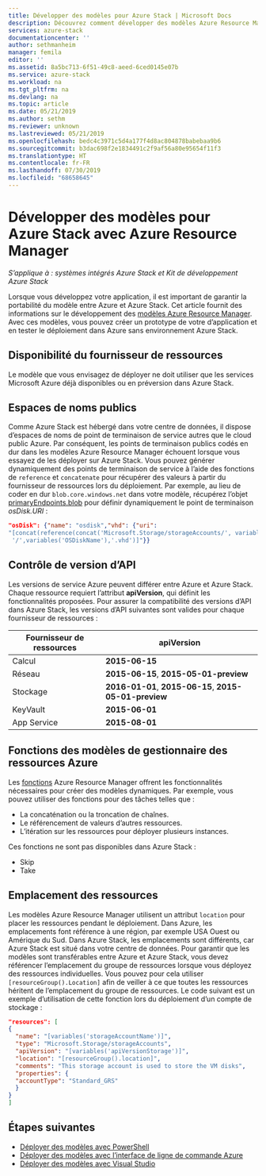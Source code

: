 ```yaml
---
title: Développer des modèles pour Azure Stack | Microsoft Docs
description: Découvrez comment développer des modèles Azure Resource Manager pour la portabilité des applications entre Azure et Azure Stack.
services: azure-stack
documentationcenter: ''
author: sethmanheim
manager: femila
editor: ''
ms.assetid: 8a5bc713-6f51-49c8-aeed-6ced0145e07b
ms.service: azure-stack
ms.workload: na
ms.tgt_pltfrm: na
ms.devlang: na
ms.topic: article
ms.date: 05/21/2019
ms.author: sethm
ms.reviewer: unknown
ms.lastreviewed: 05/21/2019
ms.openlocfilehash: bedc4c3971c5d4a177f4d8ac804878babebaa9b6
ms.sourcegitcommit: b3dac698f2e1834491c2f9af56a80e95654f11f3
ms.translationtype: HT
ms.contentlocale: fr-FR
ms.lasthandoff: 07/30/2019
ms.locfileid: "68658645"
---
```

# <a name="develop-templates-for-azure-stack-with-azure-resource-manager"></a>Développer des modèles pour Azure Stack avec Azure Resource Manager

*S’applique à : systèmes intégrés Azure Stack et Kit de développement Azure Stack*

Lorsque vous développez votre application, il est important de garantir la portabilité du modèle entre Azure et Azure Stack. Cet article fournit des informations sur le développement des [modèles Azure Resource Manager](https://download.microsoft.com/download/E/A/4/EA4017B5-F2ED-449A-897E-BD92E42479CE/Getting_Started_With_Azure_Resource_Manager_white_paper_EN_US.pdf). Avec ces modèles, vous pouvez créer un prototype de votre d’application et en tester le déploiement dans Azure sans environnement Azure Stack.

## <a name="resource-provider-availability"></a>Disponibilité du fournisseur de ressources

Le modèle que vous envisagez de déployer ne doit utiliser que les services Microsoft Azure déjà disponibles ou en préversion dans Azure Stack.

## <a name="public-namespaces"></a>Espaces de noms publics

Comme Azure Stack est hébergé dans votre centre de données, il dispose d’espaces de noms de point de terminaison de service autres que le cloud public Azure. Par conséquent, les points de terminaison publics codés en dur dans les modèles Azure Resource Manager échouent lorsque vous essayez de les déployer sur Azure Stack. Vous pouvez générer dynamiquement des points de terminaison de service à l’aide des fonctions de `reference` et `concatenate` pour récupérer des valeurs à partir du fournisseur de ressources lors du déploiement. Par exemple, au lieu de coder en dur `blob.core.windows.net` dans votre modèle, récupérez l’objet [primaryEndpoints.blob](https://github.com/Azure/AzureStack-QuickStart-Templates/blob/master/101-vm-windows-create/azuredeploy.json#L175) pour définir dynamiquement le point de terminaison *osDisk.URI* :

```json
"osDisk": {"name": "osdisk","vhd": {"uri":
"[concat(reference(concat('Microsoft.Storage/storageAccounts/', variables('storageAccountName')), '2015-06-15').primaryEndpoints.blob, variables('vmStorageAccountContainerName'),
 '/',variables('OSDiskName'),'.vhd')]"}}
```

## <a name="api-versioning"></a>Contrôle de version d’API

Les versions de service Azure peuvent différer entre Azure et Azure Stack. Chaque ressource requiert l’attribut **apiVersion**, qui définit les fonctionnalités proposées. Pour assurer la compatibilité des versions d’API dans Azure Stack, les versions d’API suivantes sont valides pour chaque fournisseur de ressources :

| Fournisseur de ressources | apiVersion |
| --- | --- |
| Calcul |**2015-06-15** |
| Réseau |**2015-06-15**, **2015-05-01-preview** |
| Stockage |**2016-01-01**, **2015-06-15**, **2015-05-01-preview** |
| KeyVault | **2015-06-01** |
| App Service |**2015-08-01** |

## <a name="template-functions"></a>Fonctions des modèles de gestionnaire des ressources Azure

Les [fonctions](/azure/azure-resource-manager/resource-group-template-functions) Azure Resource Manager offrent les fonctionnalités nécessaires pour créer des modèles dynamiques. Par exemple, vous pouvez utiliser des fonctions pour des tâches telles que :

* La concaténation ou la troncation de chaînes.
* Le référencement de valeurs d’autres ressources.
* L’itération sur les ressources pour déployer plusieurs instances.

Ces fonctions ne sont pas disponibles dans Azure Stack :

* Skip
* Take

## <a name="resource-location"></a>Emplacement des ressources

Les modèles Azure Resource Manager utilisent un attribut `location` pour placer les ressources pendant le déploiement. Dans Azure, les emplacements font référence à une région, par exemple USA Ouest ou Amérique du Sud. Dans Azure Stack, les emplacements sont différents, car Azure Stack est situé dans votre centre de données. Pour garantir que les modèles sont transférables entre Azure et Azure Stack, vous devez référencer l’emplacement du groupe de ressources lorsque vous déployez des ressources individuelles. Vous pouvez pour cela utiliser `[resourceGroup().Location]` afin de veiller à ce que toutes les ressources héritent de l’emplacement du groupe de ressources. Le code suivant est un exemple d’utilisation de cette fonction lors du déploiement d’un compte de stockage :

```json
"resources": [
{
  "name": "[variables('storageAccountName')]",
  "type": "Microsoft.Storage/storageAccounts",
  "apiVersion": "[variables('apiVersionStorage')]",
  "location": "[resourceGroup().location]",
  "comments": "This storage account is used to store the VM disks",
  "properties": {
  "accountType": "Standard_GRS"
  }
}
]
```

## <a name="next-steps"></a>Étapes suivantes

* [Déployer des modèles avec PowerShell](azure-stack-deploy-template-powershell.md)
* [Déployer des modèles avec l’interface de ligne de commande Azure](azure-stack-deploy-template-command-line.md)
* [Déployer des modèles avec Visual Studio](azure-stack-deploy-template-visual-studio.md)
